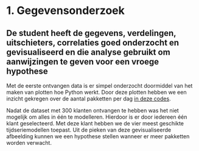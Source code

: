 # 1. Gegevensonderzoek
## De student heeft de gegevens, verdelingen, uitschieters, correlaties goed onderzocht en gevisualiseerd en die analyse gebruikt om aanwijzingen te geven voor een vroege hypothese

Met de eerste ontvangen data is er simpel onderzocht doormiddel van het maken van plotten hoe Python werkt. Door deze plotten hebben we een inzicht gekregen over de aantal pakketten per dag [in deze codes](https://github.com/IsmailBoyuksimsek/IsmailBoyuksimsek/blob/main/python%20codes/Ismail%2024%20plotten%20.ipynb). 

Nadat de dataset met 300 klanten ontvangen te hebben was het niet mogelijk om alles in één te modelleren. Hierdoor is er door iedereen één klant geselecteerd. Met deze klant hebben we de vier meest geschikte tijdseriemodellen toepast. Uit de pieken van deze gevisualiseerde afbeelding kunnen we een hypothese stellen wanneer er meer pakketten worden verwacht.

